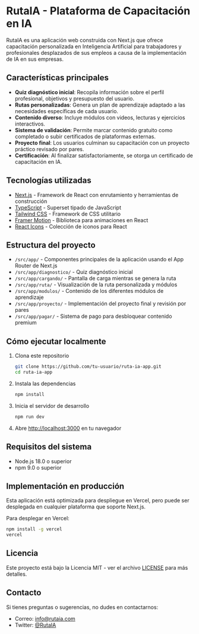 # RutaIA - Plataforma de Capacitación en IA

RutaIA es una aplicación web construida con Next.js que ofrece capacitación personalizada en Inteligencia Artificial para trabajadores y profesionales desplazados de sus empleos a causa de la implementación de IA en sus empresas.

## Características principales

- **Quiz diagnóstico inicial**: Recopila información sobre el perfil profesional, objetivos y presupuesto del usuario.
- **Rutas personalizadas**: Genera un plan de aprendizaje adaptado a las necesidades específicas de cada usuario.
- **Contenido diverso**: Incluye módulos con videos, lecturas y ejercicios interactivos.
- **Sistema de validación**: Permite marcar contenido gratuito como completado o subir certificados de plataformas externas.
- **Proyecto final**: Los usuarios culminan su capacitación con un proyecto práctico revisado por pares.
- **Certificación**: Al finalizar satisfactoriamente, se otorga un certificado de capacitación en IA.

## Tecnologías utilizadas

- [Next.js](https://nextjs.org/) - Framework de React con enrutamiento y herramientas de construcción
- [TypeScript](https://www.typescriptlang.org/) - Superset tipado de JavaScript
- [Tailwind CSS](https://tailwindcss.com/) - Framework de CSS utilitario
- [Framer Motion](https://www.framer.com/motion/) - Biblioteca para animaciones en React
- [React Icons](https://react-icons.github.io/react-icons/) - Colección de iconos para React

## Estructura del proyecto

- `/src/app/` - Componentes principales de la aplicación usando el App Router de Next.js
- `/src/app/diagnostico/` - Quiz diagnóstico inicial
- `/src/app/cargando/` - Pantalla de carga mientras se genera la ruta
- `/src/app/ruta/` - Visualización de la ruta personalizada y módulos
- `/src/app/modulos/` - Contenido de los diferentes módulos de aprendizaje
- `/src/app/proyecto/` - Implementación del proyecto final y revisión por pares
- `/src/app/pagar/` - Sistema de pago para desbloquear contenido premium

## Cómo ejecutar localmente

1. Clona este repositorio

   ```bash
   git clone https://github.com/tu-usuario/ruta-ia-app.git
   cd ruta-ia-app
   ```

2. Instala las dependencias

   ```bash
   npm install
   ```

3. Inicia el servidor de desarrollo

   ```bash
   npm run dev
   ```

4. Abre [http://localhost:3000](http://localhost:3000) en tu navegador

## Requisitos del sistema

- Node.js 18.0 o superior
- npm 9.0 o superior

## Implementación en producción

Esta aplicación está optimizada para despliegue en Vercel, pero puede ser desplegada en cualquier plataforma que soporte Next.js.

Para desplegar en Vercel:

```bash
npm install -g vercel
vercel
```

## Licencia

Este proyecto está bajo la Licencia MIT - ver el archivo [LICENSE](LICENSE) para más detalles.

## Contacto

Si tienes preguntas o sugerencias, no dudes en contactarnos:

- Correo: info@rutaia.com
- Twitter: [@RutaIA](https://twitter.com/RutaIA)
